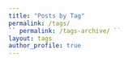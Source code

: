 ```yaml
---
title: "Posts by Tag"
permalink: /tags/
`` permalink: /tags-archive/ ``
layout: tags
author_profile: true
---
```

